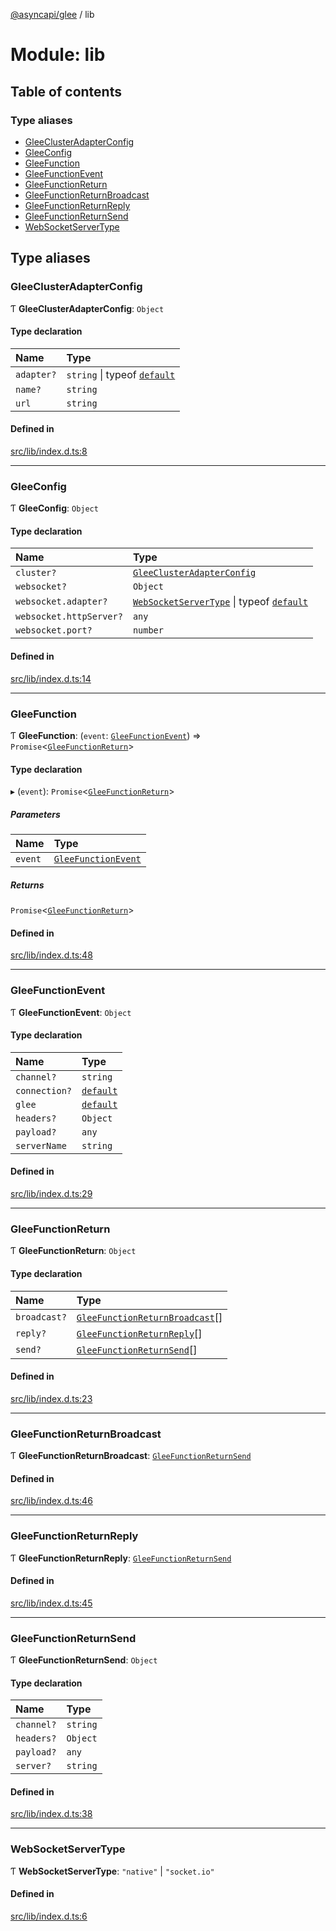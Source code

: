 [@asyncapi/glee](../README.md) / lib

# Module: lib

## Table of contents

### Type aliases

- [GleeClusterAdapterConfig](lib.md#gleeclusteradapterconfig)
- [GleeConfig](lib.md#gleeconfig)
- [GleeFunction](lib.md#gleefunction)
- [GleeFunctionEvent](lib.md#gleefunctionevent)
- [GleeFunctionReturn](lib.md#gleefunctionreturn)
- [GleeFunctionReturnBroadcast](lib.md#gleefunctionreturnbroadcast)
- [GleeFunctionReturnReply](lib.md#gleefunctionreturnreply)
- [GleeFunctionReturnSend](lib.md#gleefunctionreturnsend)
- [WebSocketServerType](lib.md#websocketservertype)

## Type aliases

### GleeClusterAdapterConfig

Ƭ **GleeClusterAdapterConfig**: `Object`

#### Type declaration

| Name | Type |
| :------ | :------ |
| `adapter?` | `string` \| typeof [`default`](../classes/lib_cluster.default.md) |
| `name?` | `string` |
| `url` | `string` |

#### Defined in

[src/lib/index.d.ts:8](https://github.com/asyncapi/glee/blob/7f9d541/src/lib/index.d.ts#L8)

___

### GleeConfig

Ƭ **GleeConfig**: `Object`

#### Type declaration

| Name | Type |
| :------ | :------ |
| `cluster?` | [`GleeClusterAdapterConfig`](lib.md#gleeclusteradapterconfig) |
| `websocket?` | `Object` |
| `websocket.adapter?` | [`WebSocketServerType`](lib.md#websocketservertype) \| typeof [`default`](../classes/lib_adapter.default.md) |
| `websocket.httpServer?` | `any` |
| `websocket.port?` | `number` |

#### Defined in

[src/lib/index.d.ts:14](https://github.com/asyncapi/glee/blob/7f9d541/src/lib/index.d.ts#L14)

___

### GleeFunction

Ƭ **GleeFunction**: (`event`: [`GleeFunctionEvent`](lib.md#gleefunctionevent)) => `Promise`<[`GleeFunctionReturn`](lib.md#gleefunctionreturn)\>

#### Type declaration

▸ (`event`): `Promise`<[`GleeFunctionReturn`](lib.md#gleefunctionreturn)\>

##### Parameters

| Name | Type |
| :------ | :------ |
| `event` | [`GleeFunctionEvent`](lib.md#gleefunctionevent) |

##### Returns

`Promise`<[`GleeFunctionReturn`](lib.md#gleefunctionreturn)\>

#### Defined in

[src/lib/index.d.ts:48](https://github.com/asyncapi/glee/blob/7f9d541/src/lib/index.d.ts#L48)

___

### GleeFunctionEvent

Ƭ **GleeFunctionEvent**: `Object`

#### Type declaration

| Name | Type |
| :------ | :------ |
| `channel?` | `string` |
| `connection?` | [`default`](../classes/lib_connection.default.md) |
| `glee` | [`default`](../classes/lib_glee.default.md) |
| `headers?` | `Object` |
| `payload?` | `any` |
| `serverName` | `string` |

#### Defined in

[src/lib/index.d.ts:29](https://github.com/asyncapi/glee/blob/7f9d541/src/lib/index.d.ts#L29)

___

### GleeFunctionReturn

Ƭ **GleeFunctionReturn**: `Object`

#### Type declaration

| Name | Type |
| :------ | :------ |
| `broadcast?` | [`GleeFunctionReturnBroadcast`](lib.md#gleefunctionreturnbroadcast)[] |
| `reply?` | [`GleeFunctionReturnReply`](lib.md#gleefunctionreturnreply)[] |
| `send?` | [`GleeFunctionReturnSend`](lib.md#gleefunctionreturnsend)[] |

#### Defined in

[src/lib/index.d.ts:23](https://github.com/asyncapi/glee/blob/7f9d541/src/lib/index.d.ts#L23)

___

### GleeFunctionReturnBroadcast

Ƭ **GleeFunctionReturnBroadcast**: [`GleeFunctionReturnSend`](lib.md#gleefunctionreturnsend)

#### Defined in

[src/lib/index.d.ts:46](https://github.com/asyncapi/glee/blob/7f9d541/src/lib/index.d.ts#L46)

___

### GleeFunctionReturnReply

Ƭ **GleeFunctionReturnReply**: [`GleeFunctionReturnSend`](lib.md#gleefunctionreturnsend)

#### Defined in

[src/lib/index.d.ts:45](https://github.com/asyncapi/glee/blob/7f9d541/src/lib/index.d.ts#L45)

___

### GleeFunctionReturnSend

Ƭ **GleeFunctionReturnSend**: `Object`

#### Type declaration

| Name | Type |
| :------ | :------ |
| `channel?` | `string` |
| `headers?` | `Object` |
| `payload?` | `any` |
| `server?` | `string` |

#### Defined in

[src/lib/index.d.ts:38](https://github.com/asyncapi/glee/blob/7f9d541/src/lib/index.d.ts#L38)

___

### WebSocketServerType

Ƭ **WebSocketServerType**: ``"native"`` \| ``"socket.io"``

#### Defined in

[src/lib/index.d.ts:6](https://github.com/asyncapi/glee/blob/7f9d541/src/lib/index.d.ts#L6)
